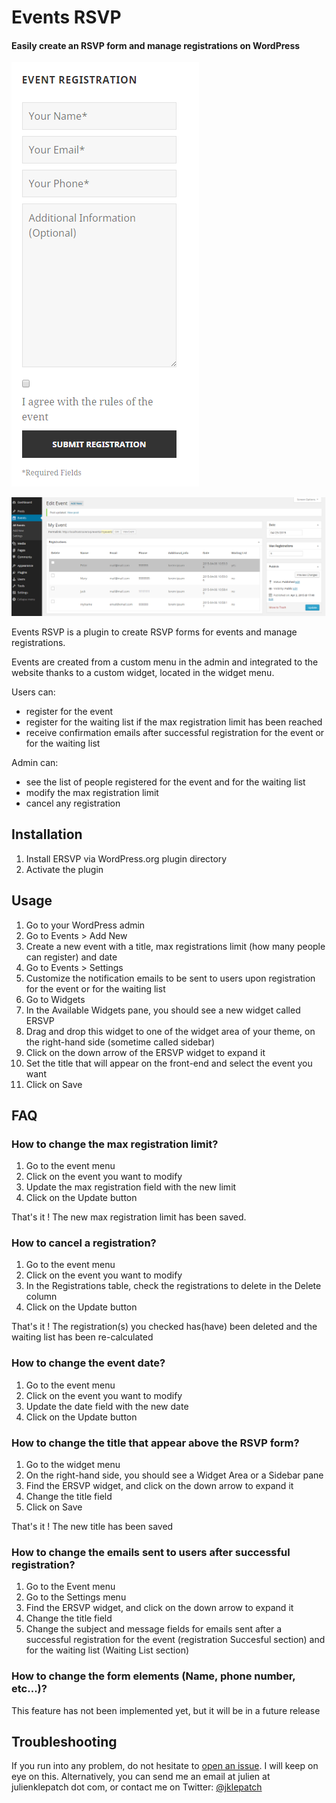 # Events RSVP

#### Easily create an RSVP form and manage registrations on WordPress 

![Front-end form](https://github.com/jklepatch/ersvp/raw/master/front-end.png)

![Back-end admin](https://github.com/jklepatch/ersvp/raw/master/back-end.png)

Events RSVP is a plugin to create RSVP forms for events and manage registrations.

Events are created from a custom menu in the admin and integrated to the website
thanks to a custom widget, located in the widget menu.

Users can:
* register for the event
* register for the waiting list if the max registration limit has been reached
* receive confirmation emails after successful registration for the event or
for the waiting list

Admin can:
* see the list of people registered for the event and for the waiting list
* modify the max registration limit
* cancel any registration

## Installation

1. Install ERSVP via WordPress.org plugin directory
1. Activate the plugin

## Usage

1. Go to your WordPress admin
2. Go to Events > Add New
3. Create a new event with a title, max registrations limit (how many people can register) and date
4. Go to Events > Settings
5. Customize the notification emails to be sent to users upon registration for the event or for the waiting list
6. Go to Widgets 
7. In the Available Widgets pane, you should see a new widget called ERSVP
8. Drag and drop this widget to one of the widget area of your theme, on the right-hand side (sometime called sidebar)
9. Click on the down arrow of the ERSVP widget to expand it
10. Set the title that will appear on the front-end and select the event you want
11. Click on Save

## FAQ

### How to change the max registration limit?

1. Go to the event menu
2. Click on the event you want to modify
3. Update the max registration field with the new limit
4. Click on the Update button 

That's it ! The new max registration limit has been saved.

### How to cancel a registration?

1. Go to the event menu
2. Click on the event you want to modify
3. In the Registrations table, check the registrations to delete in the Delete column
4. Click on the Update button 

That's it ! The registration(s) you checked has(have) been deleted and the waiting list has been re-calculated

### How to change the event date?

1. Go to the event menu
2. Click on the event you want to modify
3. Update the date field with the new date
4. Click on the Update button

### How to change the title that appear above the RSVP form?

1. Go to the widget menu
2. On the right-hand side, you should see a Widget Area or a Sidebar pane
3. Find the ERSVP widget, and click on the down arrow to expand it
4. Change the title field
5. Click on Save 

That's it ! The new title has been saved

### How to change the emails sent to users after successful registration? 

1. Go to the Event menu
2. Go to the Settings menu
3. Find the ERSVP widget, and click on the down arrow to expand it
4. Change the title field
5. Change the subject and message fields for emails sent after a successful registration
for the event (registration Succesful section) and for the waiting list (Waiting List section) 

### How to change the form elements (Name, phone number, etc...)?

This feature has not been implemented yet, but it will be in a future release

## Troubleshooting

If you run into any problem, do not hesitate to [open an issue][issues]. I will keep on eye on this. 
Alternatively, you can send me an email at julien at julienklepatch dot com, or contact me on Twitter: [@jklepatch](https://twitter.com/jklepatch)

[issues]: https://github.com/jklepatch/ersvp/issues